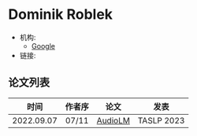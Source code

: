 # Dominik Roblek

- 机构:
  - [Google](../Institutions/USA-Google.md)
- 链接:

## 论文列表

| 时间 | 作者序 | 论文 | 发表 |
|:-:|:-:|---|---|
| 2022.09.07 | 07/11 | [AudioLM](../Models/Speech_LLM/2022.09.07_AudioLM.md) | TASLP 2023 |